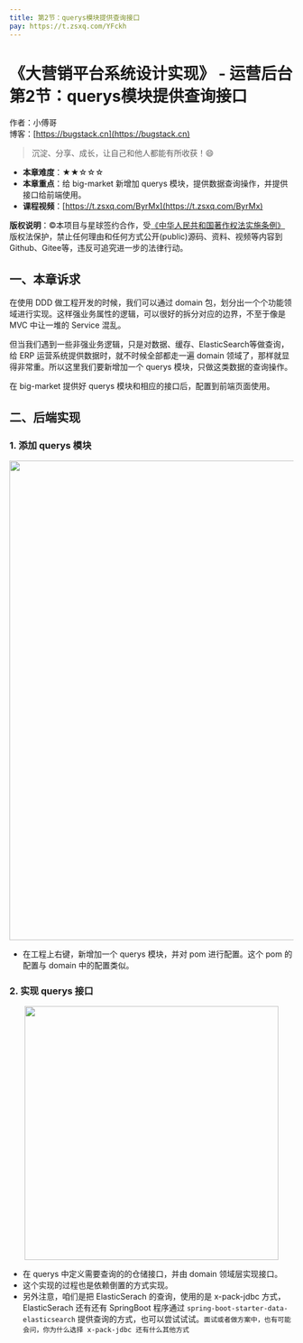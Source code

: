```yaml
---
title: 第2节：querys模块提供查询接口
pay: https://t.zsxq.com/YFckh
---
```


# 《大营销平台系统设计实现》 - 运营后台 第2节：querys模块提供查询接口

作者：小傅哥
<br/>博客：[https://bugstack.cn](https://bugstack.cn)

>沉淀、分享、成长，让自己和他人都能有所收获！😄

- **本章难度**：★★☆☆☆
- **本章重点**：给 big-market 新增加 querys 模块，提供数据查询操作，并提供接口给前端使用。
- **课程视频**：[https://t.zsxq.com/ByrMx](https://t.zsxq.com/ByrMx)

**版权说明**：©本项目与星球签约合作，受[《中华人民共和国著作权法实施条例》](http://www.gov.cn/zhengce/2020-12/26/content_5573623.htm) 版权法保护，禁止任何理由和任何方式公开(public)源码、资料、视频等内容到Github、Gitee等，违反可追究进一步的法律行动。

## 一、本章诉求

在使用 DDD 做工程开发的时候，我们可以通过 domain 包，划分出一个个功能领域进行实现。这样强业务属性的逻辑，可以很好的拆分对应的边界，不至于像是 MVC 中让一堆的 Service 混乱。

但当我们遇到一些非强业务逻辑，只是对数据、缓存、ElasticSearch等做查询，给 ERP 运营系统提供数据时，就不时候全部都走一遍 domain 领域了，那样就显得非常重。所以这里我们要新增加一个 querys 模块，只做这类数据的查询操作。

在 big-market 提供好 querys 模块和相应的接口后，配置到前端页面使用。

## 二、后端实现

### 1. 添加 querys 模块

<div align="center">
    <img src="https://bugstack.cn/images/article/project/big-market//big-market-49-01.png" width="850px">
</div>

- 在工程上右键，新增加一个 querys 模块，并对 pom 进行配置。这个 pom 的配置与 domain 中的配置类似。

### 2. 实现 querys 接口

<div align="center">
    <img src="https://bugstack.cn/images/article/project/big-market//big-market-49-02.png" width="450px">
</div>

- 在 querys 中定义需要查询的的仓储接口，并由 domain 领域层实现接口。
- 这个实现的过程也是依赖倒置的方式实现。
- 另外注意，咱们是把 ElasticSerach 的查询，使用的是 x-pack-jdbc 方式，ElasticSerach 还有还有 SpringBoot 程序通过 `spring-boot-starter-data-elasticsearch` 提供查询的方式，也可以尝试试试。`面试或者做方案中，也有可能会问，你为什么选择 x-pack-jdbc 还有什么其他方式`